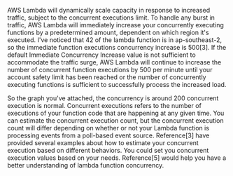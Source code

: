 
AWS Lambda will dynamically scale capacity in response to increased traffic, subject to the concurrent executions limit. To handle any burst in traffic, AWS Lambda will immediately increase your concurrently executing functions by a predetermined amount, dependent on which region it's executed. I've noticed that 42 of the lambda function is in ap-southeast-2, so the immediate function executions concurrency increase is 500[3]. If the default Immediate Concurrency Increase value is not sufficient to accommodate the traffic surge, AWS Lambda will continue to increase the number of concurrent function executions by 500 per minute until your account safety limit has been reached or the number of concurrently executing functions is sufficient to successfully process the increased load. 

So the graph you've attached, the concurrency is around 200 concurrent execution is normal. Concurrent executions refers to the number of executions of your function code that are happening at any given time. You can estimate the concurrent execution count, but the concurrent execution count will differ depending on whether or not your Lambda function is processing events from a poll-based event source. Reference[3] have provided several examples about how to estimate your concurrent execution based on different behaviors. You could set you concurrent execution values based on your needs. Reference[5] would help you have a better understanding of lambda function concurrency. 
